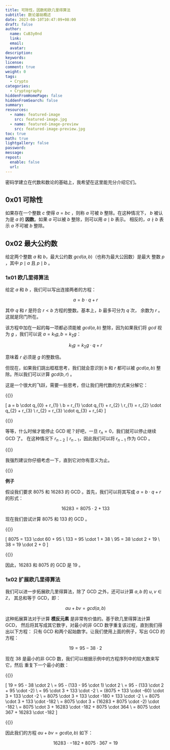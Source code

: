 ```yaml
---
title: 可除性，因数和欧几里得算法
subtitle: 数论基础概述
date: 2023-08-10T10:47:09+08:00
draft: false
author:
  name: CuB3y0nd
  link:
  email:
  avatar:
description:
keywords:
license:
comment: true
weight: 0
tags:
  - Crypto
categories:
  - Cryptography
hiddenFromHomePage: false
hiddenFromSearch: false
summary:
resources:
  - name: featured-image
    src: featured-image.jpg
  - name: featured-image-preview
    src: featured-image-preview.jpg
toc: true
math: true
lightgallery: false
password:
message:
repost:
  enable: false
  url:
---
```


密码学建立在代数和数论的基础上，我希望在这里能充分介绍它们。

<!--more-->

## 0x01 可除性

如果存在一个整数 $c$ 使得 $a = bc$ ，则称 $a$ 可被 $b$ 整除。在这种情况下，
$b$ 被认为是 $a$ 的 **因数**。如果 $a$ 可以被 $b$ 整除，则可以用 $a \mid b$ 表示。
相反的，$a \nmid b$ 表示 $a$ 不可被 $b$ 整除。

## 0x02 最大公约数

给定两个整数 $a$ 和 $b$，最大公约数 $gcd(a, b)$（也称为最大公因数）是最大
整数 $p$ ，其中 $p \mid a$ 且 $p \mid b$ 。

### 1x01 欧几里得算法

给定 $a$ 和 $b$ ，我们可以写出连接两者的方程：

$$a = b \cdot q + r$$

其中 $q$ 和 $r$ 是符合 $r < b$ 方程的整数。基本上，$b$ 最多可分为 $q$ 次，
余数为 $r$ 。这就是窍门所在。

该方程中加在一起的每一项都必须能被 $gcd(a, b)$ 整除，因为如果我们将 $gcd$
视为 $g$ ，我们可以说 $a = k_{1}g, b = k_{2}g$：

$$k_{1}g = k_{2}g \cdot q + r$$

意味着 $r$ 必须是 $g$ 的整数倍。

但现在，如果我们跳出框框思考，我们就会意识到 $b$ 和 $r$ 都可以被 $gcd(a, b)$
整除。所以我们可以计算 $gcd(b, r)$ 。

这是一个很大的飞跃，需要一些思考，但让我们用代数的方式来分解它：

{{<raw>}}

\[ a = b \cdot q_{0} + r_{1} \\
b = r_{1} \cdot q_{1} + r_{2} \\
r_{1} = r_{2} \cdot q_{2} + r_{3} \\
r_{2} = r_{3} \cdot q_{3} + r_{4} \]

{{</raw>}}

等等，什么时候才能停止 GCD 呢？好吧，一旦 $r_{n} = 0$，我们就可以停止继续 GCD 了。
在这种情况下 $r_{n-2} \mid r_{n-1}$，因此我们可以将 $r_{n-1}$ 作为 GCD 。

{{<admonition type="info">}}

我强烈建议你仔细考虑一下，直到它对你有意义为止。

{{</admonition>}}

**例子**

假设我们要求 8075 和 16283 的 GCD 。首先，我们可以将其写成 $a = b \cdot q + r$ 的形式：

$$16283 = 8075 \cdot 2 + 133$$

现在我们尝试计算 8075 和 133 的 GCD 。

{{<raw>}}

\[ 8075 = 133 \cdot 60 + 95 \\
133 = 95 \cdot 1 + 38 \\
95 = 38 \cdot 2 + 19 \\
38 = 19 \cdot 2 + 0 \]

{{</raw>}}

因此，16283 和 8075 的 GCD 是 19 。

### 1x02 扩展欧几里得算法

我们可以进一步拓展欧几里得算法，除了 GCD 之外，还可以计算 $a, b$ 的 $u, v \in \mathbb{Z}$，
其总和等于 GCD，即：

$$au + bv = gcd(a, b)$$

这种拓展算法对于计算 **模反元素** 是非常有价值的。基于欧几里得算法计算 GCD，
然后将其写成其它数字，对最小的非 GCD 数字重复该过程，直到我们得出以下方程：
只有 GCD 和两个起始数字。让我们使用上面的例子，写出 GCD 的方程：

$$19 = 95 - 38 \cdot 2$$

现在 38 是最小的非 GCD 数，我们可以根据示例中的方程序列中的较大数来写它，然后
重复下一个最小的数：

{{<raw>}}

\[ 19 = 95 - 38 \cdot 2 \\
= 95 - (133 - 95 \cdot 1) \cdot 2 \\
= 95 - (133 \cdot 2 + 95 \cdot -2) \\
= 95 \cdot 3 + 133 \cdot -2 \\
= (8075 + 133 \cdot -60) \cdot 3 + 133 \cdot -2 \\
= 8075 \cdot 3 + 133 \cdot -180 + 133 \cdot -2 \\
= 8075 \cdot 3 + 133 \cdot -182 \\
= 8075 \cdot 3 + (16283 + 8075 \cdot -2) \cdot -182 \\
= 8075 \cdot 3 + 16283 \cdot -182 + 8075 \cdot 364 \\
= 8075 \cdot 367 + 16283 \cdot -182 \]

{{</raw>}}

因此我们的方程 $au + bv = gcd(a, b)$ 如下：

$$16283 \cdot -182 + 8075 \cdot 367 = 19$$

